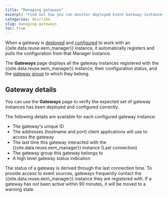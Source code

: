 ```yaml
---
title: "Managing gateways"
excerpt: "Find out how you can monitor deployed Event Gateway instances in the Event Endpoint Management UI."
categories: describe
slug: managing-gateways
toc: true
---
```


When a gateway is [deployed](../../installing/deploy-gateways) and [configured](../../installing/deploy-gateways#configuring) to work with an {{site.data.reuse.eem_manager}} instance, it automatically registers and pulls the configuration from that Manager instance.

The **Gateways** page displays all the gateway instances registered with the {{site.data.reuse.eem_manager}} instance, their configuration status, and the [gateway group](../../about/key-concepts#gateway-group) to which they belong.


## Gateway details

You can use the **Gateways** page to verify the expected set of gateway instances has been deployed and configured correctly.

The following details are available for each configured gateway instance:

- The gateway's unique ID
- The addresses (hostname and port) client applications will use to access the gateway
- The last time this gateway interacted with the {{site.data.reuse.eem_manager}} instance (Last connection)
- The gateway group this gateway belongs to
- A high level gateway status indication

The status of a gateway is derived through the last connection time. To provide access to event sources, gateways frequently contact the {{site.data.reuse.eem_manager}} instance they are registered with. If a gateway has not been active within 90 minutes, it will be moved to a warning state. 

